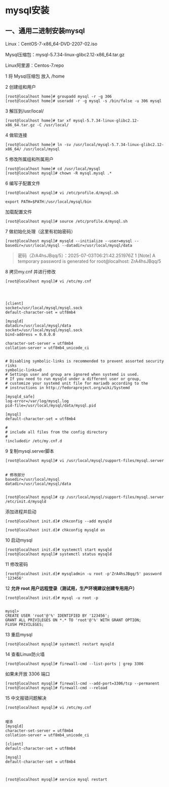 # mysql安装

## 一、通用二进制安装mysql

Linux：CentOS-7-x86_64-DVD-2207-02.iso

Mysql压缩包：mysql-5.7.34-linux-glibc2.12-x86_64.tar.gz

Linux阿里源：Centos-7.repo

1 将 Mysql压缩包 放入  /home

2 创建组和用户

```
[root@localhost home]# groupadd mysql -r -g 306 
[root@localhost home]# useradd -r -g mysql -s /bin/false -u 306 mysql
```

3 解压到/usr/local/

```
[root@localhost home]# tar xf mysql-5.7.34-linux-glibc2.12-x86_64.tar.gz -C /usr/local/
```

4 做软连接

```
[root@localhost home]# ln -sv /usr/local/mysql-5.7.34-linux-glibc2.12-x86_64/ /usr/local/mysql
```

5 修改所属组和所属用户

```
[root@localhost home]# cd /usr/local/mysql
[root@localhost mysql]# chown -R mysql.mysql .*
```

6 编写子配置文件

```
[root@localhost mysql]# vi /etc/profile.d/mysql.sh

export PATH=$PATH:/usr/local/mysql/bin
```

加载配置文件

```
[root@localhost mysql]# source /etc/profile.d/mysql.sh
```

7 做初始化处理（这里有初始密码）

```
[root@localhost mysql]# mysqld --initialize --user=mysql --basedir=/usr/local/mysql --datadir=/usr/local/mysql/data
```

> 密码（ZrA4hsJBqq/5）：2025-07-03T06:21:42.251976Z 1 [Note] A temporary password is generated for root@localhost: ZrA4hsJBqq/5

8 拷贝my.cnf 并进行修改

```
[root@localhost mysql]# vi /etc/my.cnf




[client]
socket=/usr/local/mysql/mysql.sock
default-character-set = utf8mb4

[mysqld]
datadir=/usr/local/mysql/data
socket=/usr/local/mysql/mysql.sock
bind-address = 0.0.0.0

character-set-server = utf8mb4
collation-server = utf8mb4_unicode_ci


# Disabling symbolic-links is recommended to prevent assorted security risks
symbolic-links=0
# Settings user and group are ignored when systemd is used.
# If you need to run mysqld under a different user or group,
# customize your systemd unit file for mariadb according to the
# instructions in http://fedoraproject.org/wiki/Systemd

[mysqld_safe]
log-error=/var/log/mysql.log
pid-file=/usr/local/mysql/data/mysql.pid

[mysql]
default-character-set = utf8mb4

#
# include all files from the config directory
#
!includedir /etc/my.cnf.d

```

9 复制mysql.server脚本

```
[root@localhost mysql]# vi /usr/local/mysql/support-files/mysql.server


# 修改部分
basedir=/usr/local/mysql
datadir=/usr/local/mysql/data


[root@localhost mysql]# cp /usr/local/mysql/support-files/mysql.server /etc/init.d/mysqld
```

添加进程并启动

```
[root@localhost init.d]# chkconfig --add mysqld
 
[root@localhost init.d]# chkconfig mysqld on
```

10 启动mysql

```
[root@localhost init.d]# systemctl start mysqld
[root@localhost mysql]# systemctl status mysqld
```

11 修改密码

```
[root@localhost init.d]# mysqladmin -u root -p'ZrA4hsJBqq/5' password '123456'
```

12 **允许 root 用户远程登录（测试用，生产环境建议创建专用用户）**

```
[root@localhost init.d]# mysql -u root -p


mysql>
CREATE USER 'root'@'%' IDENTIFIED BY '123456';
GRANT ALL PRIVILEGES ON *.* TO 'root'@'%' WITH GRANT OPTION;
FLUSH PRIVILEGES;
```

13 重启mysql

```
[root@localhost mysql]# systemctl restart mysqld
```

14 查看Linux防火墙

```
[root@localhost mysql]# firewall-cmd --list-ports | grep 3306
```

如果未开放 3306 端口

```
[root@localhost mysql]# firewall-cmd --add-port=3306/tcp --permanent
[root@localhost mysql]# firewall-cmd --reload
```

15 中文报错问题解决

```
[root@localhost mysql]# vi /etc/my.cnf


增添
[mysqld]
character-set-server = utf8mb4
collation-server = utf8mb4_unicode_ci

[client]
default-character-set = utf8mb4

[mysql]
default-character-set = utf8mb4



[root@localhost mysql]# service mysql restart
```

